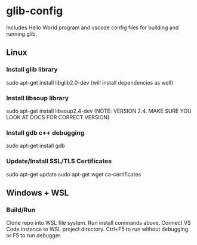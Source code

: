 # glib-config
Includes Hello World program and vscode config files for building and running glib.

## Linux
### Install glib library
sudo apt-get install libglib2.0-dev (will install dependencies as well)

### Install libsoup library
sudo apt-get install libsoup2.4-dev (NOTE: VERSION 2.4. MAKE SURE YOU LOOK AT DOCS FOR CORRECT VERSION)

### Install gdb c++ debugging
sudo apt-get install gdb

### Update/Install SSL/TLS Certificates
sudo apt-get update
sudo apt-get wget ca-certificates

## Windows + WSL
### Build/Run
Clone repo into WSL file system. Run install commands above. Connect VS Code instance to WSL project directory. Ctrl+F5 to run without debugging or F5 to run debugger.
